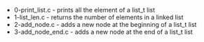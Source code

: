 * 0-print_list.c - prints all the element of a list_t list
* 1-list_len.c - returns the number of elements in a linked list
* 2-add_node.c - adds a new node at the beginning of a list_t list
* 3-add_node_end.c - adds a new node at the end of a list_t list

